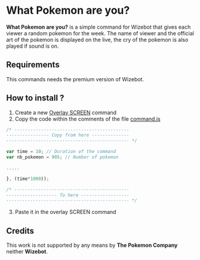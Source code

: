 # What Pokemon are you?

**What Pokemon are you?** is a simple command for Wizebot that gives each viewer a random pokemon for the week. The name of viewer and the official art of the pokemon is displayed on the live, the cry of the pokemon is also played if sound is on.

## Requirements

This commands needs the premium version of Wizebot.

## How to install ?

1. Create a new [Overlay SCREEN](https://support.wizebot.tv/docs/screen_overlay) command
2. Copy the code within the comments of the file [command.js](command.js)
```javascript
/* ------------------------------------------- 
---------------- Copy from here --------------
---------------------------------------------- */ 

var time = 10; // Duration of the command
var nb_pokemon = 905; // Number of pokemon

.....

}, (time*1000));

/* ------------------------------------------- 
------------------- To here ------------------
---------------------------------------------- */ 
```
3. Paste it in the overlay SCREEN command

## Credits

This work is not supported by any means by **The Pokemon Company** neither **Wizebot**.
